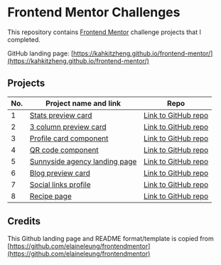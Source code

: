 # Frontend Mentor Challenges

This repository contains [Frontend Mentor](https://www.frontendmentor.io/challenges) challenge projects that I completed.

GitHub landing page: [https://kahkitzheng.github.io/frontend-mentor/](https://kahkitzheng.github.io/frontend-mentor/)

## Projects

| No. | Project name and link                                                                                         | Repo                                                                                                          |
| --- | ------------------------------------------------------------------------------------------------------------- | ------------------------------------------------------------------------------------------------------------- |
| 1   | [Stats preview card](https://kahkitzheng.github.io/frontend-mentor/stats-preview)                             | [Link to GitHub repo](https://github.com/kahkitzheng/frontend-mentor/tree/main/stats-preview)                 |
| 2   | [3 column preview card](https://kahkitzheng.github.io/frontend-mentor/3-column-preview-card)                  | [Link to GitHub repo](https://github.com/kahkitzheng/frontend-mentor/tree/main/3-column-preview-card)         |
| 3   | [Profile card component](https://kahkitzheng.github.io/frontend-mentor/profile-card)                          | [Link to GitHub repo](https://github.com/kahkitzheng/frontend-mentor/tree/main/profile-card)                  |
| 4   | [QR code component](https://kahkitzheng.github.io/frontend-mentor/qr-code-component)                          | [Link to GitHub repo](https://github.com/kahkitzheng/frontend-mentor/tree/main/qr-code-component)             |
| 5   | [Sunnyside agency landing page](https://kahkitzheng.github.io/frontend-mentor/sunnyside-agency-landing-page/) | [Link to GitHub repo](https://github.com/kahkitzheng/frontend-mentor/tree/main/sunnyside-agency-landing-page) |
| 6   | [Blog preview card](https://kahkitzheng.github.io/frontend-mentor/blog-preview-card/)                         | [Link to GitHub repo](https://github.com/KahKitZheng/frontend-mentor/tree/main/blog-preview-card)             |
| 7   | [Social links profile](https://kahkitzheng.github.io/frontend-mentor/social-links-profile/)                   | [Link to GitHub repo](https://github.com/KahKitZheng/frontend-mentor/tree/main/social-links-profile)          |
| 8   | [Recipe page](https://kahkitzheng.github.io/frontend-mentor/recipe-page/)                                     | [Link to GitHub repo](https://github.com/KahKitZheng/frontend-mentor/tree/main/recipe-page)                   |

## Credits

This Github landing page and README format/template is copied from [https://github.com/elaineleung/frontendmentor](https://github.com/elaineleung/frontendmentor)
